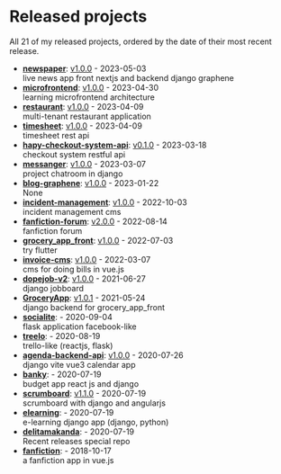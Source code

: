 # Released projects

All <!-- release_count starts -->21<!-- release_count ends --> of my released projects, ordered by the date of their most recent release.

<!-- recent_releases starts -->
* **[newspaper](https://github.com/delitamakanda/newspaper)**: [v1.0.0](https://github.com/delitamakanda/newspaper/releases/tag/v1.0.0) - 2023-05-03
<br>live news app front nextjs and backend django graphene
* **[microfrontend](https://github.com/delitamakanda/microfrontend)**: [v1.0.0](https://github.com/delitamakanda/microfrontend/releases/tag/v1.0.0) - 2023-04-30
<br>learning microfrontend architecture
* **[restaurant](https://github.com/delitamakanda/restaurant)**: [v1.0.0](https://github.com/delitamakanda/restaurant/releases/tag/v1.0.0) - 2023-04-09
<br>multi-tenant restaurant application
* **[timesheet](https://github.com/delitamakanda/timesheet)**: [v1.0.0](https://github.com/delitamakanda/timesheet/releases/tag/v1.0.0) - 2023-04-09
<br>timesheet rest api
* **[hapy-checkout-system-api](https://github.com/delitamakanda/hapy-checkout-system-api)**: [v0.1.0](https://github.com/delitamakanda/hapy-checkout-system-api/releases/tag/v0.1.0) - 2023-03-18
<br>checkout system restful api
* **[messanger](https://github.com/delitamakanda/messanger)**: [v1.0.0](https://github.com/delitamakanda/messanger/releases/tag/v1.0.0) - 2023-03-07
<br>project chatroom in django
* **[blog-graphene](https://github.com/delitamakanda/blog-graphene)**: [v1.0.0](https://github.com/delitamakanda/blog-graphene/releases/tag/v1.0.0) - 2023-01-22
<br>None
* **[incident-management](https://github.com/delitamakanda/incident-management)**: [v1.0.0](https://github.com/delitamakanda/incident-management/releases/tag/v1.0.0) - 2022-10-03
<br>incident management cms
* **[fanfiction-forum](https://github.com/delitamakanda/fanfiction-forum)**: [v2.0.0](https://github.com/delitamakanda/fanfiction-forum/releases/tag/v2.0.0) - 2022-08-14
<br>fanfiction forum
* **[grocery_app_front](https://github.com/delitamakanda/grocery_app_front)**: [v1.0.0](https://github.com/delitamakanda/grocery_app_front/releases/tag/v1.0.0) - 2022-07-03
<br>try flutter
* **[invoice-cms](https://github.com/delitamakanda/invoice-cms)**: [v1.0.0](https://github.com/delitamakanda/invoice-cms/releases/tag/v1.0.0) - 2022-03-07
<br>cms for doing bills in vue.js
* **[dopejob-v2](https://github.com/delitamakanda/dopejob-v2)**: [v1.0.0](https://github.com/delitamakanda/dopejob-v2/releases/tag/v1.0.0) - 2021-06-27
<br>django jobboard
* **[GroceryApp](https://github.com/delitamakanda/GroceryApp)**: [v1.0.1](https://github.com/delitamakanda/GroceryApp/releases/tag/v1.0.1) - 2021-05-24
<br>django backend for grocery_app_front 
* **[socialite](https://github.com/delitamakanda/socialite)**: [](https://github.com/delitamakanda/socialite/releases/tag/v2.0) - 2020-09-04
<br>flask application facebook-like
* **[treelo](https://github.com/delitamakanda/treelo)**: [](https://github.com/delitamakanda/treelo/releases/tag/v0.2) - 2020-08-19
<br>trello-like (reactjs, flask)
* **[agenda-backend-api](https://github.com/delitamakanda/agenda-backend-api)**: [v1.0.0](https://github.com/delitamakanda/agenda-backend-api/releases/tag/v1.0.0) - 2020-07-26
<br>django vite vue3 calendar app
* **[banky](https://github.com/delitamakanda/banky)**: [](https://github.com/delitamakanda/banky/releases/tag/v1.0) - 2020-07-19
<br>budget app react js and django
* **[scrumboard](https://github.com/delitamakanda/scrumboard)**: [v1.1.0](https://github.com/delitamakanda/scrumboard/releases/tag/v1.1.0) - 2020-07-19
<br>scrumboard with django and angularjs
* **[elearning](https://github.com/delitamakanda/elearning)**: [](https://github.com/delitamakanda/elearning/releases/tag/v1.0) - 2020-07-19
<br>e-learning django app (django, python)
* **[delitamakanda](https://github.com/delitamakanda/delitamakanda)**: [](https://github.com/delitamakanda/delitamakanda/releases/tag/v1.0) - 2020-07-19
<br>Recent releases special repo
* **[fanfiction](https://github.com/delitamakanda/fanfiction)**: [](https://github.com/delitamakanda/fanfiction/releases/tag/v1.1) - 2018-10-17
<br>a fanfiction app in vue.js
<!-- recent_releases ends -->
